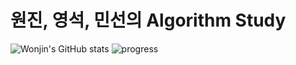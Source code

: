 # 원진, 영석, 민선의 Algorithm Study
![Wonjin's GitHub stats](https://github-readme-stats.vercel.app/api?username=woowonjin&hide=&how_icons=true)
![progress](https://us-central1-progress-markdown.cloudfunctions.net/progress/1)
